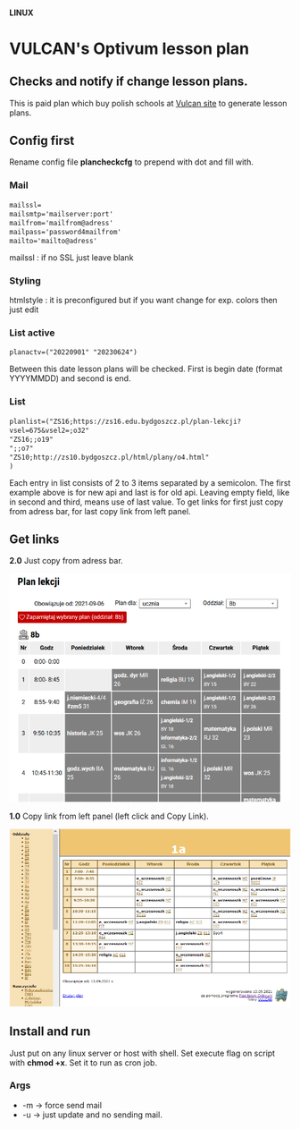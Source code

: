 #### LINUX
# VULCAN's Optivum lesson plan
## Checks and notify if change lesson plans.
This is paid plan which buy polish schools at [Vulcan site](https://www.vulcan.edu.pl/programy) to generate lesson plans.

## Config first
Rename config file **plancheckcfg** to prepend with dot and fill with.

### Mail
```
mailssl=
mailsmtp='mailserver:port'
mailfrom='mailfrom@adress'
mailpass='password4mailfrom'
mailto='mailto@adress'
```
mailssl : if no SSL just leave blank

### Styling
htmlstyle : it is preconfigured but if you want change for exp. colors then just edit

### List active
```
planactv=("20220901" "20230624")
```
Between this date lesson plans will be checked. First is begin date (format YYYYMMDD) and second is end.

### List
```
planlist=("ZS16;https://zs16.edu.bydgoszcz.pl/plan-lekcji?vsel=675&vsel2=;o32"
"ZS16;;o19"
";;o7"
"ZS10;http://zs10.bydgoszcz.pl/html/plany/o4.html"
)
```
Each entry in list consists of 2 to 3 items separated by a semicolon. The first example above is for new api and last is for old api.
Leaving empty field, like in second and third, means use of last value.
To get links for first just copy from adress bar, for last copy link from left panel.

## Get links

**2.0** Just copy from adress bar.

![2.0](volcan_api_2.png)


**1.0** Copy link from left panel (left click and Copy Link).

![1.0](volcan_api_1.png)

## Install and run
Just put on any linux server or host with shell. Set execute flag on script with **chmod +x**. Set it to run as cron job.

### Args
- -m -> force send mail
- -u -> just update and no sending mail.